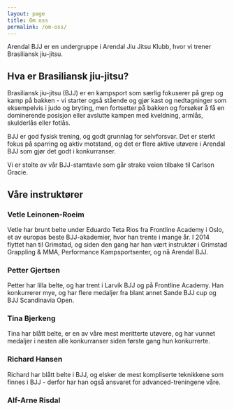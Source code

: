 ```yaml
---
layout: page
title: Om oss
permalink: /om-oss/
---
```


Arendal BJJ er en undergruppe i Arendal Jiu Jitsu Klubb, hvor vi trener Brasiliansk jiu-jitsu.

## Hva er Brasiliansk jiu-jitsu?

Brasiliansk jiu-jitsu (BJJ) er en kampsport som særlig fokuserer på grep og kamp på bakken - vi starter også stående og gjør
kast og nedtagninger som eksempelvis i judo og bryting, men fortsetter på bakken og forsøker å få en dominerende
posisjon eller avslutte kampen med kveldning, armlås, skulderlås eller fotlås.

BJJ er god fysisk trening, og godt grunnlag for selvforsvar. Det er sterkt fokus på sparring og aktiv motstand, og det
er flere aktive utøvere i Arendal BJJ som gjør det godt i konkurranser.

Vi er stolte av vår BJJ-stamtavle som går strake veien tilbake til Carlson Gracie.

## Våre instruktører

### Vetle Leinonen-Roeim

Vetle har brunt belte under Eduardo Teta Rios fra Frontline Academy i Oslo, et av europas beste BJJ-akademier, hvor han trente i mange år. I 2014 flyttet han til Grimstad, og siden den gang har han vært instruktør i Grimstad Grappling & MMA, Performance Kampsportsenter, og nå Arendal BJJ.

### Petter Gjertsen

Petter har lilla belte, og har trent i Larvik BJJ og på Frontline Academy. Han konkurrerer mye, og har flere medaljer fra blant annet Sande BJJ cup og BJJ Scandinavia Open.

### Tina Bjerkeng

Tina har blått belte, er en av våre mest meritterte utøvere, og har vunnet medaljer i nesten alle konkurranser siden første gang hun
konkurrerte.

### Richard Hansen

Richard har blått belte i BJJ, og elsker de mest kompliserte teknikkene som finnes i BJJ - derfor har han også ansvaret for advanced-treningene våre.

### Alf-Arne Risdal


